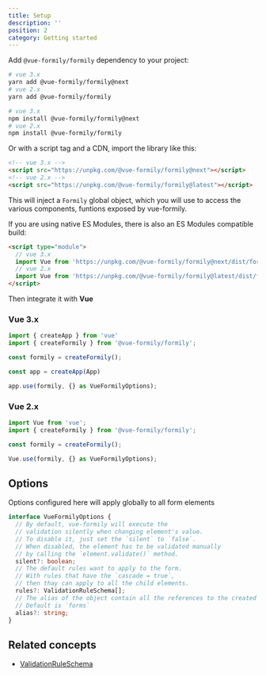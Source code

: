 ```yaml
---
title: Setup
description: ''
position: 2
category: Getting started
---
```

Add `@vue-formily/formily` dependency to your project:

<code-group>
  <code-block label="Yarn" active>

  ```bash
  # vue 3.x
  yarn add @vue-formily/formily@next
  # vue 2.x
  yarn add @vue-formily/formily
  ```

  </code-block>
  <code-block label="NPM">

  ```bash
  # vue 3.x
  npm install @vue-formily/formily@next
  # vue 2.x
  npm install @vue-formily/formily
  ```

  </code-block>
</code-group>

Or with a script tag and a CDN, import the library like this:

```html
<!-- vue 3.x -->
<script src="https://unpkg.com/@vue-formily/formily@next"></script>
<!-- vue 2.x -->
<script src="https://unpkg.com/@vue-formily/formily@latest"></script>
```

This will inject a `Formily` global object, which you will use to access the various components, funtions exposed by vue-formily.

If you are using native ES Modules, there is also an ES Modules compatible build:

```html
<script type="module">
  // vue 3.x
  import Vue from 'https://unpkg.com/@vue-formily/formily@next/dist/formily.esm.js'
  // vue 2.x
  import Vue from 'https://unpkg.com/@vue-formily/formily@latest/dist/formily.esm.js'
</script>
```

Then integrate it with **Vue**

### Vue 3.x
```typescript
import { createApp } from 'vue'
import { createFormily } from '@vue-formily/formily';

const formily = createFormily();

const app = createApp(App)

app.use(formily, {} as VueFormilyOptions);
```

### Vue 2.x
```typescript
import Vue from 'vue';
import { createFormily } from '@vue-formily/formily';

const formily = createFormily();

Vue.use(formily, {} as VueFormilyOptions);
```

## Options
<alert>
  Options configured here will apply globally to all form elements
</alert>

```typescript
interface VueFormilyOptions {
  // By default, vue-formily will execute the 
  // validation silently when changing element's value.
  // To disable it, just set the `silent` to `false`.
  // When disabled, the element has to be validated manually
  // by calling the `element.validate()` method.
  silent?: boolean;
  // The default rules want to apply to the form.
  // With rules that have the `cascade = true`,
  // then thay can apply to all the child elements.
  rules?: ValidationRuleSchema[];
  // The alias of the object contain all the references to the created forms.
  // Default is `forms`
  alias?: string;
}
```

## Related concepts
- [ValidationRuleSchema](/api/validation#constructor)
